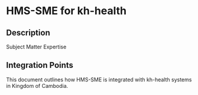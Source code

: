 # HMS-SME for kh-health

## Description

Subject Matter Expertise

## Integration Points

This document outlines how HMS-SME is integrated with kh-health systems in Kingdom of Cambodia.

